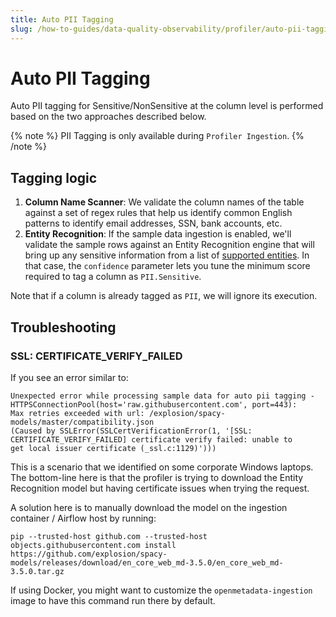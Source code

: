 ```yaml
---
title: Auto PII Tagging
slug: /how-to-guides/data-quality-observability/profiler/auto-pii-tagging
---
```


# Auto PII Tagging

Auto PII tagging for Sensitive/NonSensitive at the column level is performed based on the two approaches described below.

{% note %}
PII Tagging is only available during `Profiler Ingestion`.
{% /note %}


## Tagging logic

1. **Column Name Scanner**: We validate the column names of the table against a set of regex rules that help us identify
    common English patterns to identify email addresses, SSN, bank accounts, etc.
2. **Entity Recognition**: If the sample data ingestion is enabled, we'll validate the sample rows against an Entity
    Recognition engine that will bring up any sensitive information from a list of [supported entities](https://microsoft.github.io/presidio/supported_entities/).
    In that case, the `confidence` parameter lets you tune the minimum score required to tag a column as `PII.Sensitive`.

Note that if a column is already tagged as `PII`, we will ignore its execution.

## Troubleshooting

### SSL: CERTIFICATE_VERIFY_FAILED

If you see an error similar to:

```
Unexpected error while processing sample data for auto pii tagging - HTTPSConnectionPool(host='raw.githubusercontent.com', port=443):
Max retries exceeded with url: /explosion/spacy-models/master/compatibility.json 
(Caused by SSLError(SSLCertVerificationError(1, '[SSL: CERTIFICATE_VERIFY_FAILED] certificate verify failed: unable to 
get local issuer certificate (_ssl.c:1129)')))
```

This is a scenario that we identified on some corporate Windows laptops. The bottom-line here is that the profiler
is trying to download the Entity Recognition model but having certificate issues when trying the request.

A solution here is to manually download the model on the ingestion container / Airflow host by running:

```
pip --trusted-host github.com --trusted-host objects.githubusercontent.com install https://github.com/explosion/spacy-models/releases/download/en_core_web_md-3.5.0/en_core_web_md-3.5.0.tar.gz
```

If using Docker, you might want to customize the `openmetadata-ingestion` image to have this command run there by default.
